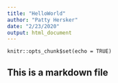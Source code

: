 ```yaml
---
title: "HelloWorld"
author: "Patty Hersker"
date: "2/23/2020"
output: html_document
---
```


```{r setup, include=FALSE}
knitr::opts_chunk$set(echo = TRUE)
```

## This is a markdown file

